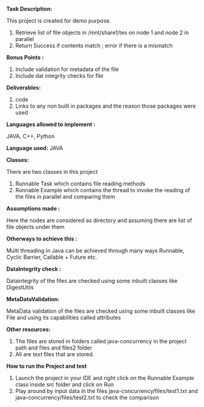 **Task Description:** 

This project is created for demo purpose.
1. Retrieve list of file objects in /mnt/share1/tes on node 1 and node 2 in parallel
2. Return Success if contents match ; error if there is a mismatch

**Bonus Points :**

1. Include validation for metadata of the file
2. Include dat integrity checks for file

**Deliverables:** 
1. code
2. Links to any non built in packages and the reason those packages were used
               

**Languages allowed to implement :** 

JAVA, C++, Python

**Language used:** 
JAVA

**Classes:**

There are two classes in this project
1. Runnable Task which contains file reading methods
2. Runnable Example which contains the thread to invoke the reading of the files in parallel and comparing them

**Assumptions made :**

Here the nodes are considered as directory and assuming there are list of file objects under them

**Otherways to achieve this :**

Multi threading in Java can be achieved through many ways Runnable, Cyclic Barrier, Callable + Future etc. 

**DataIntegrity check :**

Dataintegrity of the files are checked using some inbuilt classes like DigestUtils

**MetaDataValidation:** 

MetaData validation of the files are checked using some inbuilt classes like File and using its 
capabilities called attributes

**Other resources:**

1. The files are stored in folders called java-concurrency in the project path and files and files2 folder
2. All are text files that are stored.

**How to run the Project and test**

1. Launch the project in your IDE and right click on the Runnable Example class inside src folder and click on Run
2. Play around by input data in the files java-concurrency/files/test1.txt and java-concurrency/files/test2.txt to 
check the comparison






